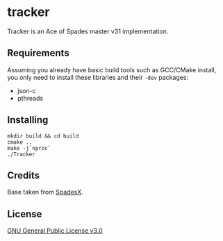 # tracker

Tracker is an Ace of Spades master v31 implementation.

## Requirements

Assuming you already have basic build tools such as GCC/CMake install, you only need to
install these libraries and their `-dev` packages:

- json-c
- pthreads

## Installing

```
mkdir build && cd build
cmake ..
make -j`nproc`
./Tracker
```

## Credits

Base taken from [SpadesX](https://github.com/SpadesX/SpadesX).

## License

[GNU General Public License v3.0](LICENSE)
